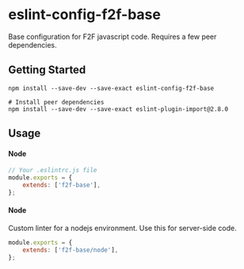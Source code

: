 # eslint-config-f2f-base
Base configuration for F2F javascript code. Requires a few peer dependencies.

## Getting Started
```shell
npm install --save-dev --save-exact eslint-config-f2f-base

# Install peer dependencies
npm install --save-dev --save-exact eslint-plugin-import@2.8.0
```

## Usage
#### Node
```javascript
// Your .eslintrc.js file
module.exports = {
	extends: ['f2f-base'],
};

```

#### Node
Custom linter for a nodejs environment. Use this for server-side code.
```javascript
module.exports = {
	extends: ['f2f-base/node'],
};
```